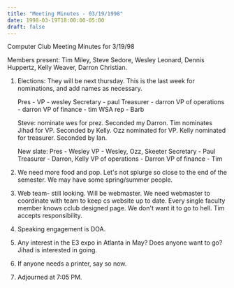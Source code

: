 ```yaml
---
title: "Meeting Minutes - 03/19/1998"
date: 1998-03-19T18:00:00-05:00
draft: false
---
```


Computer Club Meeting Minutes for 3/19/98 </p><p>
Members present: Tim Miley, Steve Sedore, Wesley Leonard, Dennis Huppertz, Kelly Weaver, Darron Christian. </p><p>
1) Elections:  They will be next thursday.  This is the last week for nominations, and add names as necessary. </p><p>
Pres -  VP - wesley Secretary - paul Treasurer - darron VP of operations - darron VP of finance - tim WSA rep - Barb </p><p>
Steve: nominate wes for prez.  Seconded my Darron.  Tim nominates Jihad for VP. Seconded by Kelly.  Ozz nominated for VP.  Kelly nominated for treasurer. Seconded by Ian.   </p><p>
New slate: Pres - Wesley VP - Wesley, Ozz, Skeeter Secretary - Paul Treasurer - Darron, Kelly VP of operations - Darron VP of finance - Tim </p><p>
2) We need more food and pop.  Let's not splurge so close to the end of the semester.  We may have some spring/summer people. </p><p>
3) Web team- still looking.  Will be webmaster.  We need webmaster to coordinate with team to keep cs website up to date.  Every single faculty member knows cclub designed page.  We don't want it to go to hell.  Tim accepts responsibility.   </p><p>
4) Speaking engagement is DOA. </p><p>
5) Any interest in the E3 expo in Atlanta in May?  Does anyone want to go? Jihad is interested in going. </p><p>
6) If anyone needs a printer, say so now.   </p><p>
7) Adjourned at 7:05 PM. </p>
